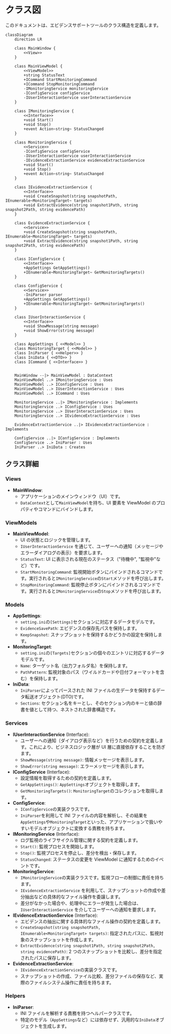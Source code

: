 # クラス図

このドキュメントは、エビデンスサポートツールのクラス構造を定義します。

```mermaid
classDiagram
    direction LR

    class MainWindow {
        <<View>>
    }

    class MainViewModel {
        <<ViewModel>>
        +string StatusText
        +ICommand StartMonitoringCommand
        +ICommand StopMonitoringCommand
        -IMonitoringService monitoringService
        -IConfigService configService
        -IUserInteractionService userInteractionService
    }

    class IMonitoringService {
        <<Interface>>
        +void Start()
        +void Stop()
        +event Action~string~ StatusChanged
    }

    class MonitoringService {
        <<Service>>
        -IConfigService configService
        -IUserInteractionService userInteractionService
        -IEvidenceExtractionService evidenceExtractionService
        +void Start()
        +void Stop()
        +event Action~string~ StatusChanged
    }

    class IEvidenceExtractionService {
        <<Interface>>
        +void CreateSnapshot(string snapshotPath, IEnumerable~MonitoringTarget~ targets)
        +void ExtractEvidence(string snapshot1Path, string snapshot2Path, string evidencePath)
    }

    class EvidenceExtractionService {
        <<Service>>
        +void CreateSnapshot(string snapshotPath, IEnumerable~MonitoringTarget~ targets)
        +void ExtractEvidence(string snapshot1Path, string snapshot2Path, string evidencePath)
    }

    class IConfigService {
        <<Interface>>
        +AppSettings GetAppSettings()
        +IEnumerable~MonitoringTarget~ GetMonitoringTargets()
    }

    class ConfigService {
        <<Service>>
        -IniParser parser
        +AppSettings GetAppSettings()
        +IEnumerable~MonitoringTarget~ GetMonitoringTargets()
    }

    class IUserInteractionService {
        <<Interface>>
        +void ShowMessage(string message)
        +void ShowError(string message)
    }

    class AppSettings { <<Model>> }
    class MonitoringTarget { <<Model>> }
    class IniParser { <<Helper>> }
    class IniData { <<DTO>> }
    class ICommand { <<Interface>> }


    MainWindow --|> MainViewModel : DataContext
    MainViewModel ..> IMonitoringService : Uses
    MainViewModel ..> IConfigService : Uses
    MainViewModel ..> IUserInteractionService : Uses
    MainViewModel ..> ICommand : Uses

    MonitoringService ..|> IMonitoringService : Implements
    MonitoringService ..> IConfigService : Uses
    MonitoringService ..> IUserInteractionService : Uses
    MonitoringService ..> IEvidenceExtractionService : Uses

    EvidenceExtractionService ..|> IEvidenceExtractionService : Implements

    ConfigService ..|> IConfigService : Implements
    ConfigService ..> IniParser : Uses
    IniParser ..> IniData : Creates

```

## クラス詳細

### Views

- **MainWindow**:
  - アプリケーションのメインウィンドウ（UI）です。
  - `DataContext`として`MainViewModel`を持ち、UI 要素を ViewModel のプロパティやコマンドにバインドします。

### ViewModels

- **MainViewModel**:
  - UI の状態とロジックを管理します。
  - `IUserInteractionService` を通じて、ユーザーへの通知（メッセージやエラーダイアログの表示）を要求します。
  - `StatusText`: UI に表示される現在のステータス（"待機中", "監視中"など）です。
  - `StartMonitoringCommand`: 監視開始ボタンにバインドされるコマンドです。実行されると`IMonitoringService`の`Start`メソッドを呼び出します。
  - `StopMonitoringCommand`: 監視停止ボタンにバインドされるコマンドです。実行されると`IMonitoringService`の`Stop`メソッドを呼び出します。

### Models

- **AppSettings**:
  - `setting.ini`の`[Settings]`セクションに対応するデータモデルです。
  - `EvidenceSavePath`: エビデンスの保存先パスを保持します。
  - `KeepSnapshot`: スナップショットを保持するかどうかの設定を保持します。
- **MonitoringTarget**:
  - `setting.ini`の`[Targets]`セクションの個々のエントリに対応するデータモデルです。
  - `Name`: ターゲット名（出力フォルダ名）を保持します。
  - `PathPattern`: 監視対象のパス（ワイルドカードや日付フォーマットを含む）を保持します。
- **IniData**:
  - `IniParser`によってパースされた INI ファイルの生データを保持するデータ転送オブジェクト(DTO)です。
  - `Sections`: セクション名をキーとし、そのセクション内のキーと値の辞書を値として持つ、ネストされた辞書構造です。

### Services

- **IUserInteractionService** (Interface):
  - ユーザーへの通知（ダイアログ表示など）を行うための契約を定義します。これにより、ビジネスロジック層が UI 層に直接依存することを防ぎます。
  - `ShowMessage(string message)`: 情報メッセージを表示します。
  - `ShowError(string message)`: エラーメッセージを表示します。
- **IConfigService** (Interface):
  - 設定情報を取得するための契約を定義します。
  - `GetAppSettings()`: `AppSettings`オブジェクトを取得します。
  - `GetMonitoringTargets()`: `MonitoringTarget`のコレクションを取得します。
- **ConfigService**:
  - `IConfigService`の実装クラスです。
  - `IniParser`を利用して INI ファイルの内容を解析し、その結果を`AppSettings`や`MonitoringTarget`といった、アプリケーションで扱いやすいモデルオブジェクトに変換する責務を持ちます。
- **IMonitoringService** (Interface):
  - ログ監視のライフサイクル管理に関する契約を定義します。
  - `Start()`: 監視プロセスを開始します。
  - `Stop()`: 監視プロセスを停止し、差分を検出・保存します。
  - `StatusChanged`: ステータスの変更を ViewModel に通知するためのイベントです。
- **MonitoringService**:
  - `IMonitoringService`の実装クラスです。監視フローの制御に責任を持ちます。
  - `IEvidenceExtractionService` を利用して、スナップショットの作成や差分抽出などの具体的なファイル操作を委譲します。
  - 差分がなかった場合や、処理中にエラーが発生した場合は、`IUserInteractionService` を介してユーザーへの通知を要求します。
- **IEvidenceExtractionService** (Interface):
  - エビデンスの抽出に関する具体的なファイル操作の契約を定義します。
  - `CreateSnapshot(string snapshotPath, IEnumerable<MonitoringTarget> targets)`: 指定されたパスに、監視対象のスナップショットを作成します。
  - `ExtractEvidence(string snapshot1Path, string snapshot2Path, string evidencePath)`: 2 つのスナップショットを比較し、差分を指定されたパスに保存します。
- **EvidenceExtractionService**:
  - `IEvidenceExtractionService`の実装クラスです。
  - スナップショットの作成、ファイル比較、差分ファイルの保存など、実際のファイルシステム操作に責任を持ちます。

### Helpers

- **IniParser**:
  - INI ファイルを解析する責務を持つヘルパークラスです。
  - 特定のモデル（`AppSettings`など）には依存せず、汎用的な`IniData`オブジェクトを生成します。
